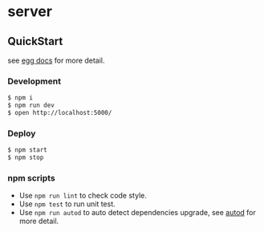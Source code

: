 # server



## QuickStart

<!-- add docs here for user -->

see [egg docs][egg] for more detail.

### Development

```bash
$ npm i
$ npm run dev
$ open http://localhost:5000/
```

### Deploy

```bash
$ npm start
$ npm stop
```

### npm scripts

- Use `npm run lint` to check code style.
- Use `npm test` to run unit test.
- Use `npm run autod` to auto detect dependencies upgrade, see [autod](https://www.npmjs.com/package/autod) for more detail.


[egg]: https://eggjs.org